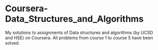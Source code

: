 # Coursera-Data_Structures_and_Algorithms
My solutions to assignments of Data structures and algorithms (by UCSD and HSE) on Coursera. All problems from course 1 to course 5 have been solved.

